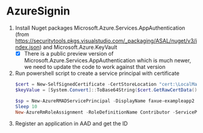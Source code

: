 # AzureSignin

1. Install Nuget packages Microsoft.Azure.Services.AppAuthentication (from https://securitytools.pkgs.visualstudio.com/_packaging/ASAL/nuget/v3/index.json) and Microsoft.Azure.KeyVault
    - [x] There is a public preview version of Microsoft.Azure.Services.AppAuthentication which is much newer, we need to update the code to work against that version
2. Run powershell script to create a service principal with certificate
    ```powershell
    $cert = New-SelfSignedCertificate -CertStoreLocation "cert:\LocalMachine\My" -Subject "CN=exampleappScriptCert" -KeySpec KeyExchange
    $keyValue = [System.Convert]::ToBase64String($cert.GetRawCertData())

    $sp = New-AzureRMADServicePrincipal -DisplayName faxue-exampleapp2 -CertValue $keyValue -EndDate $cert.NotAfter -StartDate $cert.NotBefore
    Sleep 10
    New-AzureRmRoleAssignment -RoleDefinitionName Contributor -ServicePrincipalName $sp.ApplicationId
    ```
3. Register an application in AAD and get the ID